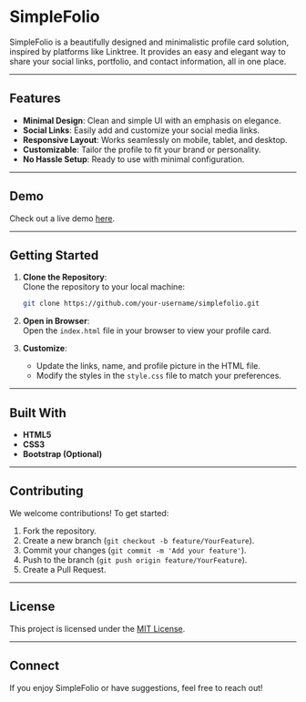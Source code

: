# SimpleFolio  

SimpleFolio is a beautifully designed and minimalistic profile card solution, inspired by platforms like Linktree. It provides an easy and elegant way to share your social links, portfolio, and contact information, all in one place.  

---

## Features  

- **Minimal Design**: Clean and simple UI with an emphasis on elegance.  
- **Social Links**: Easily add and customize your social media links.  
- **Responsive Layout**: Works seamlessly on mobile, tablet, and desktop.  
- **Customizable**: Tailor the profile to fit your brand or personality.  
- **No Hassle Setup**: Ready to use with minimal configuration.  

---

## Demo  

Check out a live demo [here](#).  

---

## Getting Started  

1. **Clone the Repository**:  
   Clone the repository to your local machine:  
   ```sh  
   git clone https://github.com/your-username/simplefolio.git  
   ```  

2. **Open in Browser**:  
   Open the `index.html` file in your browser to view your profile card.  

3. **Customize**:  
   - Update the links, name, and profile picture in the HTML file.  
   - Modify the styles in the `style.css` file to match your preferences.  

---

## Built With  

- **HTML5**  
- **CSS3**  
- **Bootstrap (Optional)**  

---

## Contributing  

We welcome contributions! To get started:  
1. Fork the repository.  
2. Create a new branch (`git checkout -b feature/YourFeature`).  
3. Commit your changes (`git commit -m 'Add your feature'`).  
4. Push to the branch (`git push origin feature/YourFeature`).  
5. Create a Pull Request.  

---

## License  

This project is licensed under the [MIT License](LICENSE).  

---

## Connect  

If you enjoy SimpleFolio or have suggestions, feel free to reach out!  
